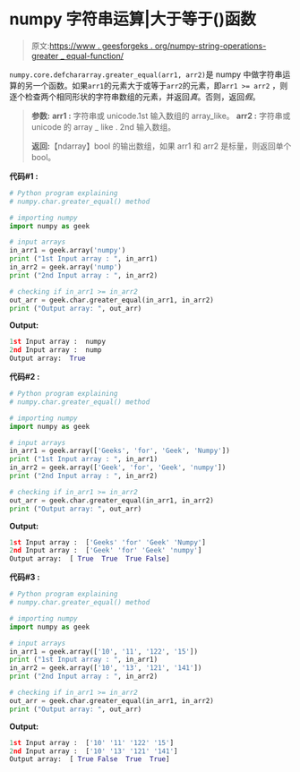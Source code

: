 # numpy 字符串运算|大于等于()函数

> 原文:[https://www . geesforgeks . org/numpy-string-operations-greater _ equal-function/](https://www.geeksforgeeks.org/numpy-string-operations-greater_equal-function/)

`numpy.core.defchararray.greater_equal(arr1, arr2)`是 numpy 中做字符串运算的另一个函数。如果`arr1`的元素大于或等于`arr2`的元素，即`arr1 >= arr2` ，则逐个检查两个相同形状的字符串数组的元素，并返回*真*。否则，返回*假*。

> **参数:**
> **arr1 :** 字符串或 unicode.1st 输入数组的 array_like。
> **arr2 :** 字符串或 unicode 的 array _ like . 2nd 输入数组。
> 
> **返回:**【ndarray】bool 的输出数组，如果 arr1 和 arr2 是标量，则返回单个 bool。

**代码#1 :**

```py
# Python program explaining
# numpy.char.greater_equal() method 

# importing numpy 
import numpy as geek

# input arrays  
in_arr1 = geek.array('numpy')
print ("1st Input array : ", in_arr1)
in_arr2 = geek.array('nump')
print ("2nd Input array : ", in_arr2)  

# checking if in_arr1 >= in_arr2
out_arr = geek.char.greater_equal(in_arr1, in_arr2)
print ("Output array: ", out_arr) 
```

**Output:**

```py
1st Input array :  numpy
2nd Input array :  nump
Output array:  True

```

**代码#2 :**

```py
# Python program explaining
# numpy.char.greater_equal() method 

# importing numpy 
import numpy as geek

# input arrays  
in_arr1 = geek.array(['Geeks', 'for', 'Geek', 'Numpy'])
print ("1st Input array : ", in_arr1) 
in_arr2 = geek.array(['Geek', 'for', 'Geek', 'numpy'])
print ("2nd Input array : ", in_arr2) 

# checking if in_arr1 >= in_arr2
out_arr = geek.char.greater_equal(in_arr1, in_arr2)
print ("Output array: ", out_arr) 
```

**Output:**

```py
1st Input array :  ['Geeks' 'for' 'Geek' 'Numpy']
2nd Input array :  ['Geek' 'for' 'Geek' 'numpy']
Output array:  [ True  True  True False]

```

**代码#3 :**

```py
# Python program explaining
# numpy.char.greater_equal() method 

# importing numpy 
import numpy as geek

# input arrays  
in_arr1 = geek.array(['10', '11', '122', '15'])
print ("1st Input array : ", in_arr1) 
in_arr2 = geek.array(['10', '13', '121', '141'])
print ("2nd Input array : ", in_arr2) 

# checking if in_arr1 >= in_arr2
out_arr = geek.char.greater_equal(in_arr1, in_arr2)
print ("Output array: ", out_arr) 
```

**Output:**

```py
1st Input array :  ['10' '11' '122' '15']
2nd Input array :  ['10' '13' '121' '141']
Output array:  [ True False  True  True]

```